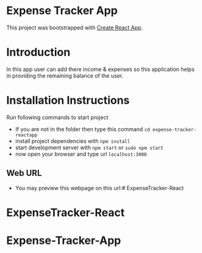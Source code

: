 # Expense Tracker App
This project was bootstrapped with [Create React App](https://github.com/facebookincubator/create-react-app).

# Introduction
In this app user can add there income & expenses so this application helps in providing the remaining balance of the user.

# Installation Instructions

Run following commands to start project

* If you are not in the folder then type this command `cd expense-tracker-reactapp`
* install project dependencies with `npm install`
* start development server with `npm start` or `sudo npm start`
* now open your browser and type url `localhost:3000`

## Web URL
* You may preview this webpage on this url:# ExpenseTracker-React
# ExpenseTracker-React
# Expense-Tracker-App

